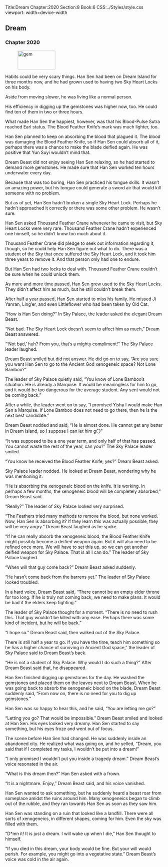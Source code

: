 Title:Dream 
Chapter:2020 
Section:8 
Book:6 
CSS:../Styles/style.css 
viewport: width=device-width
  
## Dream
### Chapter 2020 
<figure>
	<img src="../Images/gem.gif" alt="gem" id="gem" width="120" height="60" />
</figure>
  

  
  Habits could be very scary things. Han Sen had been on Dream Island for three months now, and he had grown used to having two Sky Heart Locks on his body.

Aside from moving slower, he was living like a normal person.

His efficiency in digging up the gemstones was higher now, too. He could find ten of them in two or three hours.

What made Han Sen the happiest, however, was that his Blood-Pulse Sutra reached Earl status. The Blood Feather Knife’s mark was much lighter, too.

Han Sen planned to keep on absorbing the blood that plagued it. The blood was damaging the Blood Feather Knife, so if Han Sen could absorb all of it, perhaps there was a chance to make the blade deified again. He was positive that Yun Suyi wouldn’t mind that.

Dream Beast did not enjoy seeing Han Sen relaxing, so he had started to demand more gemstones. He made sure that Han Sen worked ten hours underwater every day.

Because that was too boring, Han Sen practiced his tongue skills. It wasn’t an amazing power, but his tongue could generate a sword air that would kill someone with no problem.

But as of yet, Han Sen hadn’t broken a single Sky Heart Lock. Perhaps he hadn’t approached it correctly or there was some other problem. He wasn’t sure.

Han Sen asked Thousand Feather Crane whenever he came to visit, but Sky Heart Locks were very rare. Thousand Feather Crane hadn’t experienced one himself, so he didn’t know too much about it.

Thousand Feather Crane did pledge to seek out information regarding it, though, so he could help Han Sen figure out what to do. There was a student of the Sky that once suffered the Sky Heart Lock, and it took him three years to remove it. And that person only had one to endure.

But Han Sen had two locks to deal with. Thousand Feather Crane couldn’t be sure when he could unlock them.

As more and more time passed, Han Sen grew used to the Sky Heart Locks. They didn’t affect him as much, but he still couldn’t break them.

After half a year passed, Han Sen started to miss his family. He missed Ji Yanran, Ling’er, and even Littleflower who had been taken by Old Cat.

“How is Han Sen doing?” In Sky Palace, the leader asked the elegant Dream Beast.

“Not bad. The Sky Heart Lock doesn’t seem to affect him as much,” Dream Beast answered.

“‘Not bad,’ huh? From you, that’s a mighty compliment!” The Sky Palace leader laughed.

Dream Beast smiled but did not answer. He did go on to say, “Are you sure you want Han Sen to go to the Ancient God xenogeneic space? Not Lone Bamboo?”

The leader of Sky Palace quietly said, “You know of Lone Bamboo’s situation. He is already a Marquise. It would be meaningless for him to go, and it would be too dangerous for the average student. Any sent would not be coming back.”

After a while, the leader went on to say, “I promised Yisha I would make Han Sen a Marquise. If Lone Bamboo does not need to go there, then he is the next best candidate.”

Dream Beast nodded and said, “He is almost done. He cannot get any better in Dream Island, so I suppose I can let him g〇”

“It was supposed to be a one year term, and only half of that has passed. You cannot waste the rest of the year, can you?” The Sky Palace leader smiled.

“You know he received the Blood Feather Knife, yes?” Dream Beast asked.

Sky Palace leader nodded. He looked at Dream Beast, wondering why he was mentioning it.

“He is absorbing the xenogeneic blood on the knife. It is working. In perhaps a few months, the xenogeneic blood will be completely absorbed,” Dream Beast said.

“Really?” The leader of Sky Palace looked very surprised.

“The Feathers tried many methods to remove the blood, but none worked. Now, Han Sen is absorbing it? If they learn this was actually possible, they will be very angry.” Dream Beast laughed as he spoke.

“If he can really absorb the xenogeneic blood, the Blood Feather Knife might possibly become a deified weapon again. But it will also need to be refined once more. We will have to set this up, so we can get another deified weapon for Sky Palace. That is all I can do.” The leader of Sky Palace laughed.

“When will that guy come back?” Dream Beast asked suddenly.

“He hasn’t come back from the barrens yet.” The leader of Sky Palace looked troubled.

In a hard voice, Dream Beast said, “There cannot be an empty elder throne for too long. If he is truly not coming back, we need to make plans. It would be bad if the elders keep fighting.”

The leader of Sky Palace thought for a moment. “There is no need to rush this. That guy wouldn’t be killed with any ease. Perhaps there was some kind of incident, but he will be back.”

“I hope so.” Dream Beast said, then walked out of the Sky Palace.

There is still half a year to go. If you have the time, teach him something so he has a higher chance of surviving in Ancient God space,” the leader of Sky Palace said to Dream Beast’s back.

“He is not a student of Sky Palace. Why would I do such a thing?” After Dream Beast said that, he disappeared.

Han Sen finished digging up gemstones for the day. He washed the gemstones and placed them on the leaves next to Dream Beast. When he was going back to absorb the xenogeneic blood on the blade, Dream Beast suddenly said, “From now on, there is no need for you to dig up gemstones.”

Han Sen was so happy to hear this, and he said, “You are letting me go?”

“Letting you go? That would be impossible.” Dream Beast smiled and looked at Han Sen. His eyes looked very dreamy. Han Sen started to say something, but his eyes froze and went out of focus.

The scene before Han Sen had changed. He was suddenly inside an abandoned city. He realized what was going on, and he yelled, “Dream, you said that if I completed my tasks, I wouldn’t be put into a dream!”

“I only promised I wouldn’t put you inside a tragedy dream.” Dream Beast’s voice resonated in the air.

“What is this dream then?” Han Sen asked with a frown.

“It is a nightmare. Enjoy,” Dream Beast said, and his voice vanished.

Han Sen wanted to ask something, but he suddenly heard a beast roar from someplace amidst the ruins around him. Many xenogeneics began to climb out of the rubble, and they ran towards Han Sen as soon as they saw him.

Han Sen was standing on a ruin that looked like a landfill. There were all sorts of xenogeneics, in different shapes, coming for him. Even the sky was filled with them.

“D*mn it! It is just a dream. I will wake up when I die,” Han Sen thought to himself.

“If you died in this dream, your body would be fine. But your will would perish. For example, you might go into a vegetative state.” Dream Beast’s voice was cold in the air again.
